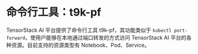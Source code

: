 # 命令行工具：t9k-pf

TensorStack AI 平台提供了命令行工具 t9k-pf，其功能类似于 `kubectl port-forward`，使用户能够在本地通过端口转发的方式访问 TensorStack AI 平台的各种资源。目前支持的资源类型有 Notebook、Pod、Service。
